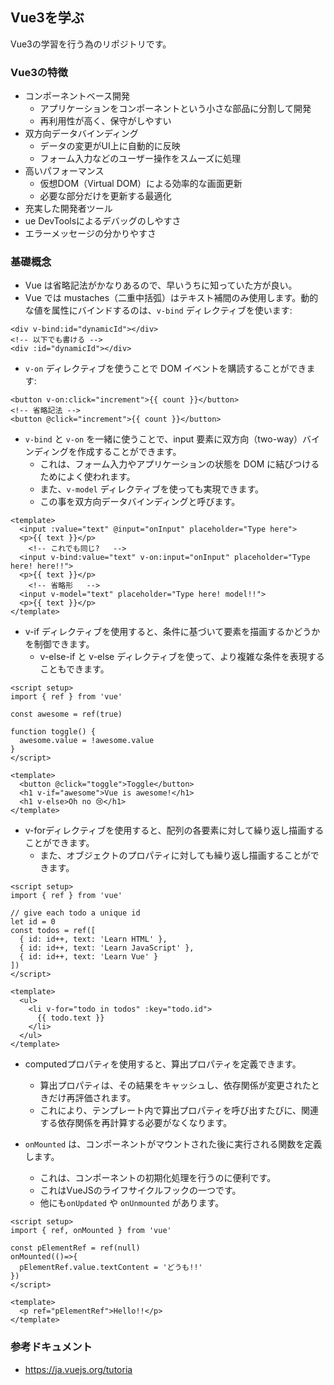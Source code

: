 ## Vue3を学ぶ

Vue3の学習を行う為のリポジトリです。

### Vue3の特徴

- コンポーネントベース開発
  - アプリケーションをコンポーネントという小さな部品に分割して開発
  - 再利用性が高く、保守がしやすい
- 双方向データバインディング
  - データの変更がUI上に自動的に反映
  - フォーム入力などのユーザー操作をスムーズに処理
- 高いパフォーマンス
  - 仮想DOM（Virtual DOM）による効率的な画面更新
  - 必要な部分だけを更新する最適化
- 充実した開発者ツール
- ue DevToolsによるデバッグのしやすさ
- エラーメッセージの分かりやすさ

### 基礎概念

- Vue は省略記法がかなりあるので、早いうちに知っていた方が良い。
- Vue では mustaches（二重中括弧）はテキスト補間のみ使用します。動的な値を属性にバインドするのは、`v-bind` ディレクティブを使います:

```vue
<div v-bind:id="dynamicId"></div>
<!-- 以下でも書ける -->
<div :id="dynamicId"></div>
```

- `v-on` ディレクティブを使うことで DOM イベントを購読することができます:

```vue
<button v-on:click="increment">{{ count }}</button>
<!-- 省略記法 -->
<button @click="increment">{{ count }}</button>
```

- `v-bind` と `v-on` を一緒に使うことで、input 要素に双方向（two-way）バインディングを作成することができます。
  - これは、フォーム入力やアプリケーションの状態を DOM に結びつけるためによく使われます。
  - また、`v-model` ディレクティブを使っても実現できます。
  - この事を双方向データバインディングと呼びます。

```vue
<template>
  <input :value="text" @input="onInput" placeholder="Type here">
  <p>{{ text }}</p>
	<!-- これでも同じ?   -->
  <input v-bind:value="text" v-on:input="onInput" placeholder="Type here! here!!">
  <p>{{ text }}</p>
	<!-- 省略形   -->
  <input v-model="text" placeholder="Type here! model!!">
  <p>{{ text }}</p>
</template>
```

- v-if ディレクティブを使用すると、条件に基づいて要素を描画するかどうかを制御できます。
  - v-else-if と v-else ディレクティブを使って、より複雑な条件を表現することもできます。

```vue
<script setup>
import { ref } from 'vue'

const awesome = ref(true)

function toggle() {
  awesome.value = !awesome.value
}
</script>

<template>
  <button @click="toggle">Toggle</button>
  <h1 v-if="awesome">Vue is awesome!</h1>
  <h1 v-else>Oh no 😢</h1>
</template>
```

- v-forディレクティブを使用すると、配列の各要素に対して繰り返し描画することができます。
  - また、オブジェクトのプロパティに対しても繰り返し描画することができます。

```vue
<script setup>
import { ref } from 'vue'

// give each todo a unique id
let id = 0
const todos = ref([
  { id: id++, text: 'Learn HTML' },
  { id: id++, text: 'Learn JavaScript' },
  { id: id++, text: 'Learn Vue' }
])
</script>

<template>
  <ul>
    <li v-for="todo in todos" :key="todo.id">
      {{ todo.text }}
    </li>
  </ul>
</template>
```

- computedプロパティを使用すると、算出プロパティを定義できます。
  - 算出プロパティは、その結果をキャッシュし、依存関係が変更されたときだけ再評価されます。
  - これにより、テンプレート内で算出プロパティを呼び出すたびに、関連する依存関係を再計算する必要がなくなります。


- `onMounted` は、コンポーネントがマウントされた後に実行される関数を定義します。
  - これは、コンポーネントの初期化処理を行うのに便利です。
  - これはVueJSのライフサイクルフックの一つです。
  - 他にも`onUpdated` や `onUnmounted` があります。

```vue
<script setup>
import { ref, onMounted } from 'vue'

const pElementRef = ref(null)
onMounted(()=>{
  pElementRef.value.textContent = 'どうも!!'
})
</script>

<template>
  <p ref="pElementRef">Hello!!</p>
</template>
```


### 参考ドキュメント

- https://ja.vuejs.org/tutoria
